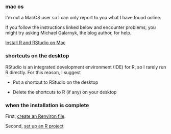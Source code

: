### mac os

I'm not a MacOS user so I can only report to you what I have found online.

If you follow the instructions linked below and encounter problems, you might try asking Michael Galarnyk, the blog author, for help.

[Install R and RStudio on Mac](https://medium.com/@GalarnykMichael/install-r-and-rstudio-on-mac-e911606ce4f4)

### shortcuts on the desktop

RStudio is an integrated development environment (IDE) for R, so I rarely run R directly. For this reason, I suggest

-   Put a shortcut to RStudio on the desktop

-   Delete the shortcuts to R (if any) on your desktop

### when the installation is complete

First, [create an Renviron file](https://github.com/DSR-RHIT/install-R-and-RStudio/blob/master/pages/setup_Renviron.md).

Second, [set up an R project](https://github.com/DSR-RHIT/install-R-and-RStudio/blob/master/pages/setup_R_project.md)
